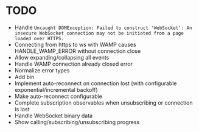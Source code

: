 # TODO

* Handle `Uncaught DOMException: Failed to construct 'WebSocket': An insecure WebSocket connection may not be initiated from a page loaded over HTTPS.`
* Connecting from https to ws with WAMP causes HANDLE_WAMP_ERROR without connection close
* Allow expanding/collapsing all events
* Handle WAMP connection already closed error
* Normalize error types
* Add bin
* Implement auto-reconnect on connection lost (with configurable exponential/incremental backoff)
* Make auto-reconnect configurable
* Complete subscription observables when unsubscribing or connection is lost
* Handle WebSocket binary data
* Show calling/subscribing/unsubscribing progress